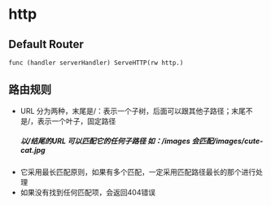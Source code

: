 # http

## Default Router
```$go
func (handler serverHandler) ServeHTTP(rw http.)
```

## 路由规则
* URL 分为两种，末尾是/：表示一个子树，后面可以跟其他子路径；末尾不是/，表示一个叶子，固定路径  
    ##### *以/结尾的URL 可以匹配它的任何子路径 如：/images 会匹配/images/cute-cat.jpg*  
* 它采用最长匹配原则，如果有多个匹配，一定采用匹配路径最长的那个进行处理  
* 如果没有找到任何匹配项，会返回404错误  